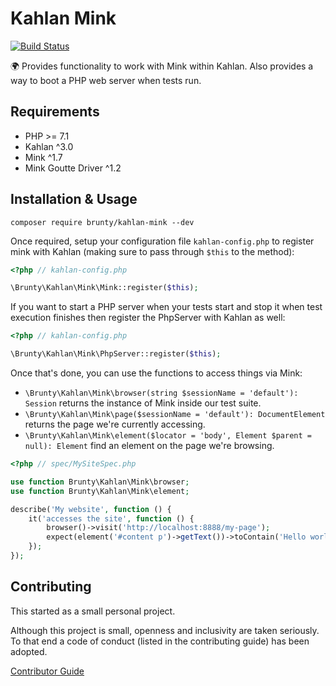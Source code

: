 # Kahlan Mink

[![Build Status](https://travis-ci.org/Brunty/kahlan-mink.svg?branch=master)](https://travis-ci.org/Brunty/kahlan-mink)

🌍 Provides functionality to work with Mink within Kahlan. Also provides a way to boot a PHP web server when tests run.

## Requirements

* PHP >= 7.1
* Kahlan ^3.0
* Mink ^1.7
* Mink Goutte Driver ^1.2

## Installation & Usage

`composer require brunty/kahlan-mink --dev`

Once required, setup your configuration file `kahlan-config.php` to register mink with Kahlan (making sure to pass through `$this` to the method):

```php
<?php // kahlan-config.php

\Brunty\Kahlan\Mink\Mink::register($this);
```

If you want to start a PHP server when your tests start and stop it when test execution finishes then register the PhpServer with Kahlan as well:

```php
<?php // kahlan-config.php

\Brunty\Kahlan\Mink\PhpServer::register($this);
```

Once that's done, you can use the functions to access things via Mink:

* `\Brunty\Kahlan\Mink\browser(string $sessionName = 'default'): Session` returns the instance of Mink inside our test suite.
* `\Brunty\Kahlan\Mink\page($sessionName = 'default'): DocumentElement` returns the page we're currently accessing.
* `\Brunty\Kahlan\Mink\element($locator = 'body', Element $parent = null): Element` find an element on the page we're browsing.

```php
<?php // spec/MySiteSpec.php

use function Brunty\Kahlan\Mink\browser;
use function Brunty\Kahlan\Mink\element;

describe('My website', function () {
    it('accesses the site', function () {
        browser()->visit('http://localhost:8888/my-page');
        expect(element('#content p')->getText())->toContain('Hello world!');
    });
});

```

## Contributing

This started as a small personal project.

Although this project is small, openness and inclusivity are taken seriously. To that end a code of conduct (listed in the contributing guide) has been adopted.

[Contributor Guide](CONTRIBUTING.md)
